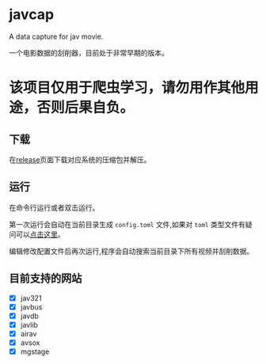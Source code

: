 # javcap

A data capture for jav movie.

一个电影数据的刮削器，目前处于非常早期的版本。

# 该项目仅用于爬虫学习，请勿用作其他用途，否则后果自负。

## 下载

在[release](https://github.com/jane-212/javcap/releases)页面下载对应系统的压缩包并解压。

## 运行

在命令行运行或者双击运行。

第一次运行会自动在当前目录生成 `config.toml` 文件,如果对 `toml` 类型文件有疑问可以[点击这里](https://toml.io/cn/)。

编辑修改配置文件后再次运行,程序会自动搜索当前目录下所有视频并刮削数据。

## 目前支持的网站

- [x] jav321
- [x] javbus
- [x] javdb
- [x] javlib
- [x] airav
- [x] avsox
- [x] mgstage
